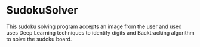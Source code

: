 # SudokuSolver
This sudoku solving program accepts an image from the user and used uses Deep Learning techniques to identify digits and Backtracking algorithm to solve the sudoku board.
